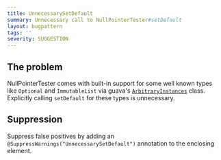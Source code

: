 ```yaml
---
title: UnnecessarySetDefault
summary: Unnecessary call to NullPointerTester#setDefault
layout: bugpattern
tags: ''
severity: SUGGESTION
---
```


<!--
*** AUTO-GENERATED, DO NOT MODIFY ***
To make changes, edit the @BugPattern annotation or the explanation in docs/bugpattern.
-->

## The problem
NullPointerTester comes with built-in support for some well known types like
`Optional` and `ImmutableList` via guava's
[`ArbitraryInstances`](http://static.javadoc.io/com.google.guava/guava-testlib/23.0/com/google/common/testing/ArbitraryInstances.html)
class. Explicitly calling `setDefault` for these types is unnecessary.

## Suppression
Suppress false positives by adding an `@SuppressWarnings("UnnecessarySetDefault")` annotation to the enclosing element.
